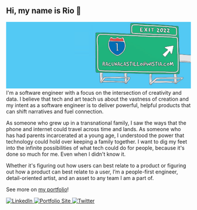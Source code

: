 ## Hi, my name is Rio 👋

<img src="newbanner.png">
I'm a software engineer with a focus on the intersection of creativity and data. I believe that tech and art teach us about the vastness of creation and my intent as a software engineer is to deliver powerful, helpful products that can shift narratives and fuel connection. 
<p></p>
As someone who grew up in a transnational family, I saw the ways that the phone and internet could travel across time and lands. As someone who has had parents incarcerated at a young age, I understood the power that technology could hold over keeping a family together. I want to dig my feet into the infinite possibilities of what tech could do for people, because it's done so much for me. Even when I didn't know it. 
<p></p>
Whether it's figuring out how users can best relate to a product or figuring out how a product can best relate to a user, I’m a people-first engineer, detail-oriented artist, and an asset to any team I am a part of.
<p></p>
See more on <a href="https://riocastillo.netlify.app">my portfolio</a>!
  <p></p>
  <p align="left">
	<a target="_blank" href="https://www.linkedin.com/in/rioacunacastillo">
	  <img src="https://raw.githubusercontent.com/cafloyd/cafloyd/master/images/branded-linkedin.png" width="30px;" alt="LinkedIn" />
	</a>
	<a target="_blank" href="https://riocastillo.netlify.app">
	  <img src="https://raw.githubusercontent.com/cafloyd/cafloyd/master/images/branded-link.png" width="30px;" alt="Portfolio Site" />
	</a>
	<a target="_blank" href="https://twitter.com/rio_a_castillo">
	  <img src="https://raw.githubusercontent.com/cafloyd/cafloyd/master/images/branded-twitter.png" width="30px;" alt="Twitter" />
	</a>
  </p>  

 


